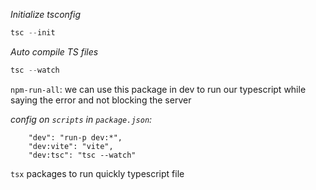*Initialize tsconfig*
```TypeScript
tsc --init
```

*Auto compile TS files*
```TypeScript
tsc --watch
```

`npm-run-all`: we can use this package in dev to run our typescript while saying the error and not blocking the server

*config on `scripts` in `package.json`:*
```
    "dev": "run-p dev:*",
    "dev:vite": "vite",
    "dev:tsc": "tsc --watch"
```

`tsx` packages to run quickly typescript file